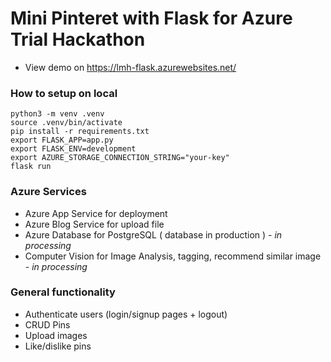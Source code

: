 # Mini Pinteret with Flask for Azure Trial Hackathon

* View demo on https://lmh-flask.azurewebsites.net/

### How to setup on local
```
python3 -m venv .venv
source .venv/bin/activate
pip install -r requirements.txt
export FLASK_APP=app.py
export FLASK_ENV=development
export AZURE_STORAGE_CONNECTION_STRING="your-key"
flask run
```

### Azure Services
- Azure App Service for deployment
- Azure Blog Service for upload file 
- Azure Database for PostgreSQL ( database in production ) - *in processing*
- Computer Vision for Image Analysis, tagging, recommend similar image - *in processing*

### General functionality
- Authenticate users (login/signup pages + logout)
- CRUD Pins
- Upload images
- Like/dislike pins
